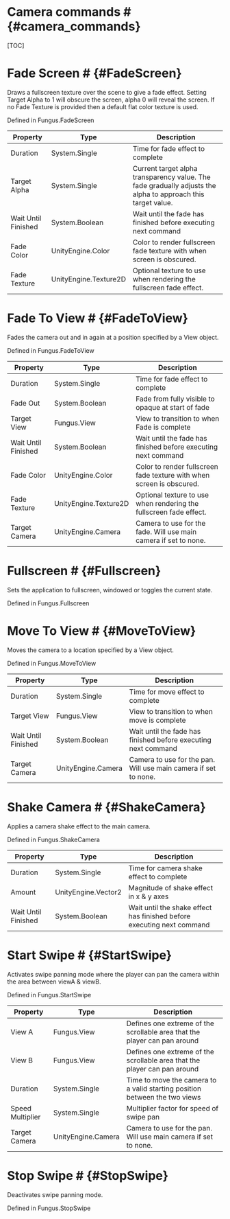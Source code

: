 # Camera commands # {#camera_commands}

[TOC]
# Fade Screen # {#FadeScreen}
Draws a fullscreen texture over the scene to give a fade effect. Setting Target Alpha to 1 will obscure the screen, alpha 0 will reveal the screen. If no Fade Texture is provided then a default flat color texture is used.

Defined in Fungus.FadeScreen

Property | Type | Description
 --- | --- | ---
Duration | System.Single | Time for fade effect to complete
Target Alpha | System.Single | Current target alpha transparency value. The fade gradually adjusts the alpha to approach this target value.
Wait Until Finished | System.Boolean | Wait until the fade has finished before executing next command
Fade Color | UnityEngine.Color | Color to render fullscreen fade texture with when screen is obscured.
Fade Texture | UnityEngine.Texture2D | Optional texture to use when rendering the fullscreen fade effect.

# Fade To View # {#FadeToView}
Fades the camera out and in again at a position specified by a View object.

Defined in Fungus.FadeToView

Property | Type | Description
 --- | --- | ---
Duration | System.Single | Time for fade effect to complete
Fade Out | System.Boolean | Fade from fully visible to opaque at start of fade
Target View | Fungus.View | View to transition to when Fade is complete
Wait Until Finished | System.Boolean | Wait until the fade has finished before executing next command
Fade Color | UnityEngine.Color | Color to render fullscreen fade texture with when screen is obscured.
Fade Texture | UnityEngine.Texture2D | Optional texture to use when rendering the fullscreen fade effect.
Target Camera | UnityEngine.Camera | Camera to use for the fade. Will use main camera if set to none.

# Fullscreen # {#Fullscreen}
Sets the application to fullscreen, windowed or toggles the current state.

Defined in Fungus.Fullscreen
# Move To View # {#MoveToView}
Moves the camera to a location specified by a View object.

Defined in Fungus.MoveToView

Property | Type | Description
 --- | --- | ---
Duration | System.Single | Time for move effect to complete
Target View | Fungus.View | View to transition to when move is complete
Wait Until Finished | System.Boolean | Wait until the fade has finished before executing next command
Target Camera | UnityEngine.Camera | Camera to use for the pan. Will use main camera if set to none.

# Shake Camera # {#ShakeCamera}
Applies a camera shake effect to the main camera.

Defined in Fungus.ShakeCamera

Property | Type | Description
 --- | --- | ---
Duration | System.Single | Time for camera shake effect to complete
Amount | UnityEngine.Vector2 | Magnitude of shake effect in x & y axes
Wait Until Finished | System.Boolean | Wait until the shake effect has finished before executing next command

# Start Swipe # {#StartSwipe}
Activates swipe panning mode where the player can pan the camera within the area between viewA & viewB.

Defined in Fungus.StartSwipe

Property | Type | Description
 --- | --- | ---
View A | Fungus.View | Defines one extreme of the scrollable area that the player can pan around
View B | Fungus.View | Defines one extreme of the scrollable area that the player can pan around
Duration | System.Single | Time to move the camera to a valid starting position between the two views
Speed Multiplier | System.Single | Multiplier factor for speed of swipe pan
Target Camera | UnityEngine.Camera | Camera to use for the pan. Will use main camera if set to none.

# Stop Swipe # {#StopSwipe}
Deactivates swipe panning mode.

Defined in Fungus.StopSwipe
